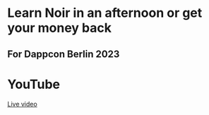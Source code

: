# Learn Noir in an afternoon or get your money back 
## For Dappcon Berlin 2023

# YouTube
[Live video](https://www.youtube.com/watch?v=4yktQB7uevg&t=25933s)
